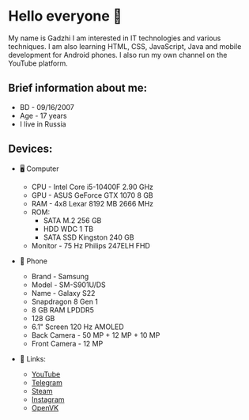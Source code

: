 # Hello everyone 👋
My name is Gadzhi
I am interested in IT technologies and various techniques. I am also learning HTML, CSS, JavaScript, Java and mobile development for Android phones. I also run my own channel on the YouTube platform.

## Brief information about me:
- BD - 09/16/2007
- Age - 17 years
- I live in Russia

## Devices:
- 🖥 Computer
  - CPU - Intel Core i5-10400F 2.90 GHz
  - GPU - ASUS GeForce GTX 1070 8 GB
  - RAM - 4x8 Lexar 8192 MB 2666 MHz
  - ROM:
    - SATA M.2 256 GB
    - HDD WDC 1 TB
    - SATA SSD Kingston 240 GB
  - Monitor - 75 Hz Philips 247ELH FHD

- 📱 Phone
  - Brand - Samsung
  - Model - SM-S901U/DS
  - Name - Galaxy S22
  - Snapdragon 8 Gen 1
  - 8 GB RAM LPDDR5
  - 128 GB
  - 6.1" Screen 120 Hz AMOLED
  - Back Camera - 50 MP + 12 MP + 10 MP
  - Front Camera - 12 MP

- 🔗 Links:
  - [YouTube](https://www.youtube.com/@OS-Tester "OST - Operating System Tester")
  - [Telegram](https://t.me/ost_news5566 "OST News")
  - [Steam](https://steamcommunity.com/id/OS-Tester/ "OS-Tester")
  - [Instagram](https://www.instagram.com/ostester5566 "Operating System Tester")
  - [OpenVK](https://openvk.uk/id11578)
